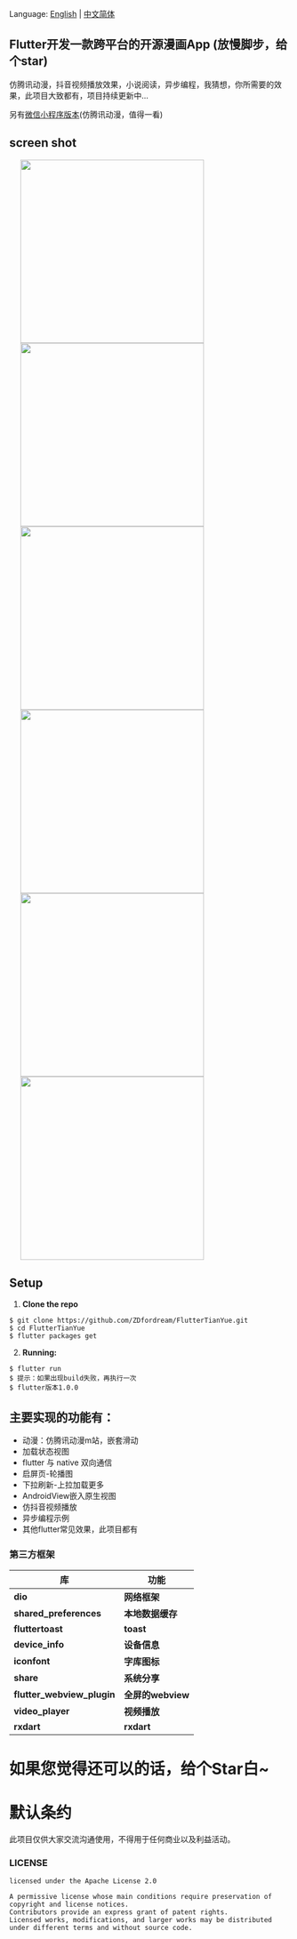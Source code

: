Language: [English](https://github.com/ZDfordream/Flutter-TianYue/blob/master/README-en.md) | [中文简体](https://github.com/ZDfordream/Flutter-TianYue/blob/master/README.md)

## Flutter开发一款跨平台的开源漫画App (放慢脚步，给个star)
仿腾讯动漫，抖音视频播放效果，小说阅读，异步编程，我猜想，你所需要的效果，此项目大致都有，项目持续更新中...

另有[微信小程序版本](https://github.com/ZDfordream/comic-wx)(仿腾讯动漫，值得一看)

## screen shot

<img src="https://github.com/ZDfordream/Flutter-TianYue/blob/master/screenshot/screenshot1.png" width="330" hspace="20">
<img src="https://github.com/ZDfordream/Flutter-TianYue/blob/master/screenshot/screenshot2.png" width="330" hspace="20">
<img src="https://github.com/ZDfordream/Flutter-TianYue/blob/master/screenshot/screenshot3.png" width="330" hspace="20">
<img src="https://github.com/ZDfordream/Flutter-TianYue/blob/master/screenshot/screenshot4.png" width="330" hspace="20">
<img src="https://github.com/ZDfordream/Flutter-TianYue/blob/master/screenshot/screenshot5.png" width="330" hspace="20">
<img src="https://github.com/ZDfordream/Flutter-TianYue/blob/master/screenshot/screenshot6.png" width="330" hspace="20">

## Setup
1. **Clone the repo**
```
$ git clone https://github.com/ZDfordream/FlutterTianYue.git
$ cd FlutterTianYue
$ flutter packages get
```
2. **Running:**
```
$ flutter run
$ 提示：如果出现build失败，再执行一次
$ flutter版本1.0.0
```

## 主要实现的功能有：
* 动漫：仿腾讯动漫m站，嵌套滑动
* 加载状态视图
* flutter 与 native 双向通信
* 启屏页-轮播图
* 下拉刷新-上拉加载更多
* AndroidView嵌入原生视图
* 仿抖音视频播放
* 异步编程示例
* 其他flutter常见效果，此项目都有


### 第三方框架

| 库                          | 功能             |
| -------------------------- | -------------- |
| **dio**                    | **网络框架**       |
| **shared_preferences**     | **本地数据缓存**     |
| **fluttertoast**           | **toast**      |
| **device_info**            | **设备信息**       |
| **iconfont**               | **字库图标**       |
| **share**                  | **系统分享**       |
| **flutter_webview_plugin** | **全屏的webview** |
| **video_player**           | **视频播放** |
| **rxdart**                 | **rxdart** |

# **如果您觉得还可以的话，给个Star白~**

# 默认条约

   此项目仅供大家交流沟通使用，不得用于任何商业以及利益活动。

### LICENSE
```
licensed under the Apache License 2.0

A permissive license whose main conditions require preservation of copyright and license notices.
Contributors provide an express grant of patent rights.
Licensed works, modifications, and larger works may be distributed under different terms and without source code.
```
 
